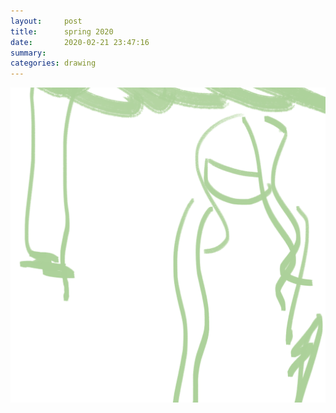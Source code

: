 ```yaml
---
layout:     post
title:      spring 2020
date:       2020-02-21 23:47:16
summary:    
categories: drawing
---
```

![spring 2020](/images/diary/spring-2020.png ".")
